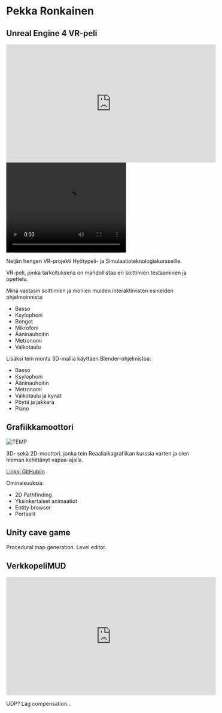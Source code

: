 # Pekka Ronkainen

## Unreal Engine 4 VR-peli

<html>
<body>  
<iframe width="560" height="315" src="https://www.youtube.com/embed/nUWSJ9b5IQo" frameborder="0" allow="accelerometer; autoplay; encrypted-media; gyroscope; picture-in-picture" allowfullscreen></iframe>
</body>
</html>
<html>
  <body>
<video width="320" height="240" controls autoplay loop>
  <source src="http://mirror.cessen.com/blender.org/peach/trailer/trailer_400p.ogg" type="video/ogg">
Your browser does not support the video tag.
</video>
  </body>
  </html>


Neljän hengen VR-projekti Hyötypeli- ja Simulaatioteknologiakursseille.

VR-peli, jonka tarkoituksena on mahdollistaa eri soittimien testaaminen ja opettelu.

Minä vastasin soittimien ja monien muiden interaktiivisten esineiden ohjelmoinnista:
- Basso
- Ksylophoni
- Bongot
- Mikrofoni
- Ääninauhoitin
- Metronomi
- Valkotaulu

Lisäksi tein monta 3D-mallia käyttäen Blender-ohjelmistoa:
- Basso
- Ksylophoni
- Ääninauhoitin
- Metronomi
- Valkotaulu ja kynät
- Pöytä ja jakkara
- Piano



## Grafiikkamoottori

![TEMP](https://upload.wikimedia.org/wikipedia/commons/2/2c/Rotating_earth_%28large%29.gif)

3D- sekä 2D-moottori, jonka tein Reaaliaikagrafiikan kurssia varten ja olen hieman kehittänyt vapaa-ajalla.
<html>
 <body>
   <a href="https://github.com/MajiKau/MoosEngine">Linkki GitHubiin</a>
  </body>
</html>

Ominaisuuksia:
- 2D Pathfinding
- Yksinkertaiset animaatiot
- Entity browser
- Portaalit

## Unity cave game

Procedural map generation.
Level editor.

## VerkkopeliMUD

<html>
<body>
<iframe width="560" height="315" src="https://www.youtube.com/embed/uCGWIYSrQ-8" frameborder="0" allow="accelerometer; autoplay; encrypted-media; gyroscope; picture-in-picture" allowfullscreen></iframe>
</body>
</html>

UDP? Lag compensation...
